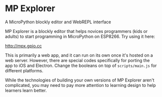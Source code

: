 # MP Explorer
A MicroPython blockly editor and WebREPL interface

MP Explorer is a blockly editor that helps novices programmers (kids or adults) to start programming in MicroPython on ESP8266. Try using it here:

http://mpx.gpio.cc

This is primarily a web app, and it can run on its own once it's hosted on a web server. However, there are special codes specifically for porting the app to iOS and Electron. Change the booleans on top of `scripts/main.js` for different platforms.

While the technologies of building your own versions of MP Explorer aren't complicated, you may need to pay more attention to learning design to help learners learn better.
